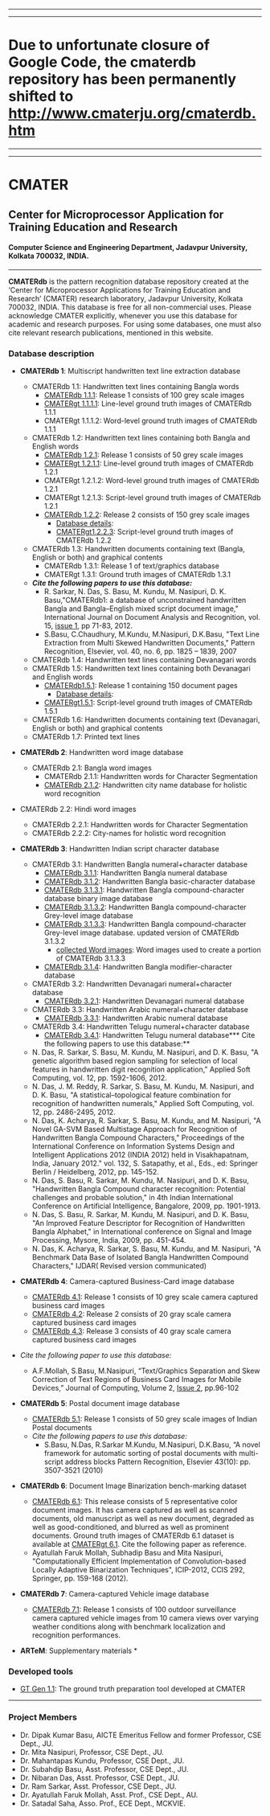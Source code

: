 
---


---


# Due to unfortunate closure of Google Code, the cmaterdb repository has been permanently shifted to http://www.cmaterju.org/cmaterdb.htm #


---


---


# CMATER #
## Center for Microprocessor Application for Training Education and Research ##
#### Computer Science and Engineering Department, Jadavpur University, Kolkata 700032, INDIA. ####

---


**CMATERdb** is the pattern recognition database repository created at the ‘Center for Microprocessor Applications for Training Education and Research’ (CMATER) research laboratory, Jadavpur University, Kolkata 700032, INDIA. This database is free for all non-commercial uses. Please acknowledge CMATER explicitly, whenever you use this database for academic and research purposes. For using some databases, one must also cite relevant research publications, mentioned in this website.


### Database description ###

  * **CMATERdb 1**: Multiscript handwritten text line extraction database
    * CMATERdb 1.1: Handwritten text lines containing Bangla words
      * [CMATERdb 1.1.1](http://cmaterdb.googlecode.com/files/CMATERdb1.1.1.7z): Release 1 consists of 100 grey scale images
      * [CMATERgt 1.1.1.1](http://cmaterdb.googlecode.com/files/CMATERgt1.1.1.7z): Line-level ground truth images of CMATERdb 1.1.1
      * CMATERgt 1.1.1.2: Word-level ground truth images of CMATERdb 1.1.1
    * CMATERdb 1.2: Handwritten text lines containing both Bangla and English words
      * [CMATERdb 1.2.1](http://cmaterdb.googlecode.com/files/CMATERdb1.2.1.7z): Release 1 consists of 50 grey scale images
      * [CMATERgt 1.2.1.1](http://cmaterdb.googlecode.com/files/CMATERgt1.2.1.7z): Line-level ground truth images of CMATERdb 1.2.1
      * CMATERgt 1.2.1.2: Word-level ground truth images of CMATERdb 1.2.1
      * CMATERgt 1.2.1.3: Script-level ground truth images of CMATERdb 1.2.1
      * [CMATERdb 1.2.2](http://cmaterdb.googlecode.com/files/CMATERdb1.2.2.7z): Release 2 consists of 150 grey scale images
        * [Database details](http://cmaterdb.googlecode.com/files/PageInfoBE.pdf):
        * [CMATERgt1.2.2.3](http://cmaterdb.googlecode.com/files/CMATERgt1.2.2.3.7z): Script-level ground truth images of CMATERdb 1.2.2
    * CMATERdb 1.3: Handwritten documents containing text (Bangla, English or both) and graphical contents
      * CMATERdb 1.3.1: Release 1 of text/graphics database
      * CMATERgt 1.3.1: Ground truth images of CMATERdb 1.3.1
    * _**Cite the following papers to use this database:**_
      * R. Sarkar, N. Das, S. Basu, M. Kundu, M. Nasipuri, D. K. Basu,"CMATERdb1: a database of unconstrained handwritten Bangla and Bangla–English mixed script document image," International Journal on Document Analysis and Recognition, vol. 15, [issue 1](https://code.google.com/p/cmaterdb/issues/detail?id=1), pp 71-83, 2012.
      * S.Basu, C.Chaudhury, M.Kundu, M.Nasipuri, D.K.Basu, "Text Line Extraction from Multi Skewed Handwritten Documents," Pattern Recognition, Elsevier, vol. 40, no. 6, pp. 1825 – 1839, 2007
    * CMATERdb 1.4: Handwritten text lines containing Devanagari words
    * CMATERdb 1.5: Handwritten text lines containing both Devanagari and English words
      * [CMATERdb1.5.1](http://cmaterdb.googlecode.com/files/CMATERdb1.5.1.7z): Release 1 containing 150 document pages
        * [Database details](http://cmaterdb.googlecode.com/files/PageInfoHE.pdf):
      * [CMATERgt1.5.1](http://cmaterdb.googlecode.com/files/CMATERgt1.5.1.7z): Script-level ground truth images of CMATERdb 1.5.1
    * CMATERdb 1.6: Handwritten documents containing text (Devanagari, English or both) and graphical contents
    * CMATERdb 1.7: Printed text lines

  * **CMATERdb 2**: Handwritten word image database
    * CMATERdb 2.1: Bangla word images
      * CMATERdb 2.1.1: Handwritten words for Character Segmentation
      * [CMATERdb 2.1.2](https://drive.google.com/file/d/0B8rZngAQdufXNElQNW14TTRJTUE/view?usp=sharing): Handwritten city name database for holistic word recognition

  * CMATERdb 2.2: Hindi word images
    * CMATERdb 2.2.1: Handwritten words for Character Segmentation
    * CMATERdb 2.2.2: City-names for holistic word recognition

  * **CMATERdb 3**: Handwritten Indian script character database
    * CMATERdb 3.1: Handwritten Bangla numeral+character database
      * [CMATERdb 3.1.1](http://cmaterdb.googlecode.com/files/CMATERdb%203.1.1.rar): Handwritten Bangla numeral database
      * [CMATERdb 3.1.2](https://www.dropbox.com/s/55bhfr3ycvsewsi/CMATERdb%203.1.2.rar): Handwritten Bangla basic-character database
      * [CMATERdb 3.1.3.1](http://cmaterdb.googlecode.com/files/CMATERdb3.1.3.1.rar): Handwritten Bangla compound-character database binary image database
      * [CMATERdb 3.1.3.2](http://code.google.com/p/cmaterdb/downloads/detail?name=CMATERdb%203.1.3.2.rar#makechanges): Handwritten Bangla compound-character Grey-level image database
      * [CMATERdb 3.1.3.3](http://code.google.com/p/cmaterdb/downloads/detail?name=CMATERdb3.1.3.3.7z&can=2&q=): Handwritten Bangla compound-character Grey-level image database. updated version of CMATERdb 3.1.3.2
        * [collected Word images](http://code.google.com/p/cmaterdb/downloads/detail?name=CMATERdb3.1.3.3_WordInputFile.7z&can=2&q=): Word images used to create a portion of CMATERdb 3.1.3.3
      * [CMATERdb 3.1.4](https://www.dropbox.com/s/k5fnh2d12fra3i2/CMATERdb%203.1.4.rar): Handwritten Bangla modifier-character database
    * CMATERdb 3.2: Handwritten Devanagari numeral+character database
      * [CMATERdb 3.2.1](http://cmaterdb.googlecode.com/files/CMATERdb%203.2.1.rar): Handwritten Devanagari numeral database
    * CMATERdb 3.3: Handwritten Arabic numeral+character database
      * [CMATERdb 3.3.1](http://cmaterdb.googlecode.com/files/CMATERdb%203.3.1.rar): Handwritten Arabic numeral database
    * CMATERdb 3.4: Handwritten Telugu numeral+character database
      * [CMATERdb 3.4.1](http://cmaterdb.googlecode.com/files/CMATERdb%203.4.1.rar):  Handwritten Telugu numeral database*** Cite the following papers to use this database:**
    * N. Das, R. Sarkar, S. Basu, M. Kundu, M. Nasipuri, and D. K. Basu, "A genetic algorithm based region sampling for selection of local features in handwritten digit recognition application," Applied Soft Computing, vol. 12, pp. 1592-1606, 2012.
    * N. Das, J. M. Reddy, R. Sarkar, S. Basu, M. Kundu, M. Nasipuri, and D. K. Basu, "A statistical–topological feature combination for recognition of handwritten numerals," Applied Soft Computing, vol. 12, pp. 2486-2495, 2012.
    * N. Das, K. Acharya, R. Sarkar, S. Basu, M. Kundu, and M. Nasipuri, "A Novel GA-SVM Based Multistage Approach for Recognition of Handwritten Bangla Compound Characters," Proceedings of the International Conference on Information Systems Design and Intelligent Applications 2012 (INDIA 2012) held in Visakhapatnam, India, January 2012." vol. 132, S. Satapathy, et al., Eds., ed: Springer Berlin / Heidelberg, 2012, pp. 145-152.
    * N. Das, S. Basu, R. Sarkar, M. Kundu, M. Nasipuri, and D. K. Basu, "Handwritten Bangla Compound character recognition: Potential challenges and probable solution," in 4th Indian International Conference on Artificial Intelligence, Bangalore, 2009, pp. 1901-1913.
    * N. Das, S. Basu, R. Sarkar, M. Kundu, M. Nasipuri, and D. K. Basu, "An Improved Feature Descriptor for Recognition of Handwritten Bangla Alphabet," in International conference on Signal and Image Processing, Mysore, India, 2009, pp. 451-454.
    * N. Das, K. Acharya, R. Sarkar, S. Basu, M. Kundu, and M. Nasipuri, "A Benchmark Data Base of Isolated Bangla Handwritten Compound Characters," IJDAR( Revised version communicated)

  * **CMATERdb 4**: Camera-captured Business-Card image database
    * [CMATERdb 4.1](http://cmaterdb.googlecode.com/files/CMATERdb_4_1.zip): Release 1 consists of 10 grey scale camera captured business card images
    * [CMATERdb 4.2](http://cmaterdb.googlecode.com/files/cmaterdb4.2.zip): Release 2 consists of 20 gray scale camera captured business card images
    * [CMATERdb 4.3](http://cmaterdb.googlecode.com/files/cmaterdb4.3.zip): Release 3 consists of 40 gray scale camera captured business card images

  * _Cite the following paper to use this database:_
    * A.F.Mollah, S.Basu, M.Nasipuri, “Text/Graphics Separation and Skew Correction of Text Regions of Business Card Images for Mobile Devices,” Journal of Computing, Volume 2, [Issue 2](https://code.google.com/p/cmaterdb/issues/detail?id=2), pp.96-102

  * **CMATERdb 5**: Postal document image database
    * [CMATERdb 5.1](http://cmaterdb.googlecode.com/files/CMATERdb_5_1.zip): Release 1 consists of 50 grey scale images of Indian Postal documents
    * _Cite the following papers to use this database:_
      * S.Basu, N.Das, R.Sarkar M.Kundu, M.Nasipuri, D.K.Basu, “A novel framework for automatic sorting of postal documents with multi-script address blocks Pattern Recognition, Elsevier 43(10): pp. 3507-3521 (2010)

  * **CMATERdb 6**: Document Image Binarization bench-marking dataset
    * [CMATERdb 6.1](http://cmaterdb.googlecode.com/files/CMATERdb_6_1.zip): This release consists of 5 representative color document images. It has camera captured as well as scanned documents, old manuscript as well as new document, degraded as well as good-conditioned, and blurred as well as prominent documents. Ground truth images of CMATERdb 6.1 dataset is available at [CMATERgt 6.1](http://cmaterdb.googlecode.com/files/CMATERgt_6_1.zip). Cite the following paper as reference.
    * Ayatullah Faruk Mollah, Subhadip Basu and Mita Nasipuri, "Computationally Efficient Implementation of Convolution-based Locally Adaptive Binarization Techniques", ICIP-2012, CCIS 292, Springer, pp. 159-168 (2012).

  * **CMATERdb 7**: Camera-captured Vehicle image database
    * [CMATERdb 7.1](https://www.dropbox.com/sh/r7zzvn36q40x4yz/AAAK-9u9Kwv5E9BtuKHQr6Lca): Release 1 consists of 100 outdoor surveillance camera captured vehicle images from 10 camera views over varying weather conditions along with benchmark localization and recognition performances.

  * **ARTeM**: Supplementary materials
    * 

### Developed tools ###

  * [GT Gen 1.1](http://cmaterdb.googlecode.com/files/GT%20Gen%201.1.rar): The ground truth preparation tool developed at CMATER



---


### Project Members ###

  * Dr. Dipak Kumar Basu, AICTE Emeritus Fellow and former Professor, CSE Dept., JU.
  * Dr. Mita Nasipuri, Professor, CSE Dept., JU.
  * Dr. Mahantapas Kundu, Professor, CSE Dept., JU.
  * Dr. Subahdip Basu, Asst. Professor, CSE Dept., JU.
  * Dr. Nibaran Das, Asst. Professor, CSE Dept., JU.
  * Dr. Ram Sarkar, Asst. Professor, CSE Dept., JU.
  * Dr. Ayatullah Faruk Mollah, Asst. Prof., CSE Dept., AU.
  * Dr. Satadal Saha, Asso. Prof., ECE Dept., MCKVIE.